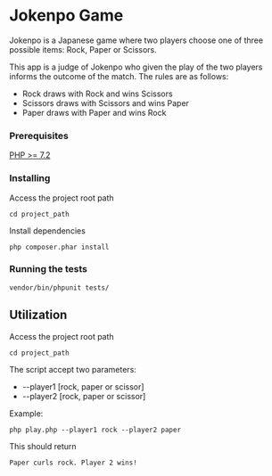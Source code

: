 # Jokenpo Game

Jokenpo is a Japanese game where two players choose one of three possible items: Rock, Paper or Scissors.

This app is a judge of Jokenpo who given the play of the two players informs the outcome of the match.
The rules are as follows:

   * Rock draws with Rock and wins Scissors
   * Scissors draws with Scissors and wins Paper
   * Paper draws with Paper and wins Rock

### Prerequisites
[PHP >= 7.2](https://www.php.net/manual/en/install.php)

### Installing

Access the project root path
```
cd project_path
```
Install dependencies

```
php composer.phar install
```

### Running the tests

```
vendor/bin/phpunit tests/

```

## Utilization

Access the project root path
```
cd project_path
```

The script accept two parameters:
  * --player1 [rock, paper or scissor]
  * --player2 [rock, paper or scissor]

Example:

```
php play.php --player1 rock --player2 paper
```
This should return
```
Paper curls rock. Player 2 wins!
```
